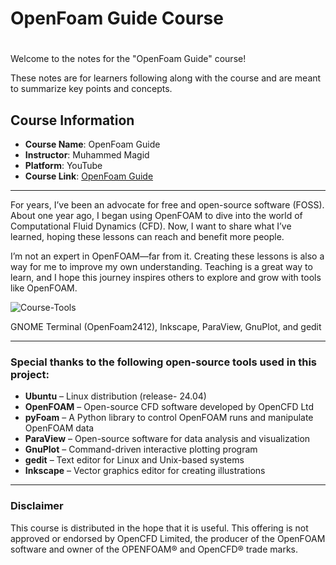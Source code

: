 # OpenFoam Guide Course

# 

Welcome to the notes for the "OpenFoam Guide" course!

These notes are for learners following along with the course and are meant to summarize key points and concepts.

## Course Information

- **Course Name**: OpenFoam Guide
- **Instructor**: Muhammed Magid
- **Platform**: YouTube
- **Course Link**: [OpenFoam Guide](https://www.youtube.com/playlist?list=PLNqD6XOg2ZIBEAbayC4BMY5d_rVfltqwE) 

<hr>

For years, I’ve been an advocate for free and open-source software (FOSS). About one year ago, I began using OpenFOAM to dive into the world of Computational Fluid Dynamics (CFD). Now, I want to share what I’ve learned, hoping these lessons can reach and benefit more people.

I’m not an expert in OpenFOAM—far from it. Creating these lessons is also a way for me to improve my own understanding. Teaching is a great way to learn, and I hope this journey inspires others to explore and grow with tools like OpenFOAM.

![Course-Tools](https://github.com/user-attachments/assets/0cdaeb96-7b52-40aa-8e5f-f34ea0c3dc90)

<span>GNOME Terminal (OpenFoam2412), Inkscape, ParaView, GnuPlot, and gedit</span>
<hr>

 ### Special thanks to the following open-source tools used in this project:

- **Ubuntu** – Linux distribution (release- 24.04)
- **OpenFOAM** – Open-source CFD software developed by OpenCFD Ltd
- **pyFoam** – A Python library to control OpenFOAM runs and manipulate OpenFOAM data
- **ParaView** – Open-source software for data analysis and visualization
- **GnuPlot** – Command-driven interactive plotting program
- **gedit** – Text editor for Linux and Unix-based systems
- **Inkscape** – Vector graphics editor for creating illustrations

<hr>

### Disclaimer
This course is distributed in the hope that it is useful. This offering is not approved or endorsed by OpenCFD Limited, the producer of the OpenFOAM software and owner of the OPENFOAM® and OpenCFD® trade marks.

